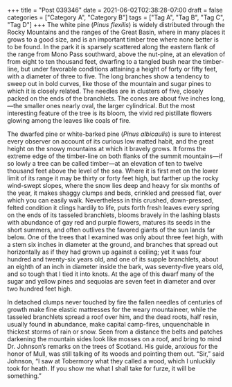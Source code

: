 +++
title = "Post 039346"
date = 2021-06-02T02:38:28-07:00
draft = false
categories = ["Category A", "Category B"]
tags = ["Tag A", "Tag B", "Tag C", "Tag D"]
+++
The white pine (_Pinus flexilis_) is widely distributed through the Rocky Mountains and the ranges of the Great Basin, where in many places it grows to a good size, and is an important timber tree where none better is to be found. In the park it is sparsely scattered along the eastern flank of the range from Mono Pass southward, above the nut-pine, at an elevation of from eight to ten thousand feet, dwarfing to a tangled bush near the timber-line, but under favorable conditions attaining a height of forty or fifty feet, with a diameter of three to five. The long branches show a tendency to sweep out in bold curves, like those of the mountain and sugar pines to which it is closely related. The needles are in clusters of five, closely packed on the ends of the branchlets. The cones are about five inches long,—the smaller ones nearly oval, the larger cylindrical. But the most interesting feature of the tree is its bloom, the vivid red pistillate flowers glowing among the leaves like coals of fire.

The dwarfed pine or white-barked pine (_Pinus albicaulis_) is sure to interest every observer on account of its curious low matted habit, and the great height on the snowy mountains at which it bravely grows. It forms the extreme edge of the timber-line on both flanks of the summit mountains—if so lowly a tree can be called timber—at an elevation of ten to twelve thousand feet above the level of the sea. Where it is first met on the lower limit of its range it may be thirty or forty feet high, but farther up the rocky wind-swept slopes, where the snow lies deep and heavy for six months of the year, it makes shaggy clumps and beds, crinkled and pressed flat, over which you can easily walk. Nevertheless in this crushed, down-pressed, felted condition it clings hardily to life, puts forth fresh leaves every spring on the ends of its tasseled branchlets, blooms bravely in the lashing blasts with abundance of gay red and purple flowers, matures its seeds in the short summers, and often outlives the favored giants of the sun lands far below. One of the trees that I examined was only about three feet high, with a stem six inches in diameter at the ground, and branches that spread out horizontally as if they had grown up against a ceiling; yet it was four hundred and twenty-six years old, and one of its supple branchlets, about an eighth of an inch in diameter inside the bark, was seventy-five years old, and so tough that I tied it into knots. At the age of this dwarf many of the sugar and yellow pines and sequoias are seven feet in diameter and over two hundred feet high.

In detached clumps never touched by fire the fallen needles of centuries of growth make fine elastic mattresses for the weary mountaineer, while the tasseled branchlets spread a roof over him, and the dead roots, half resin, usually found in abundance, make capital camp-fires, unquenchable in thickest storms of rain or snow. Seen from a distance the belts and patches darkening the mountain sides look like mosses on a roof, and bring to mind Dr. Johnson’s remarks on the trees of Scotland. His guide, anxious for the honor of Mull, was still talking of its woods and pointing them out. “Sir,” said Johnson, “I saw at Tobermory what they called a wood, which I unluckily took for heath. If you show me what I shall take for furze, it will be something.”
